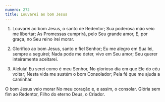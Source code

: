 ```yaml
---
numero: 272
title: Louvarei ao bom Jesus
---
```

1. Louvarei ao bom Jesus, o santo de Redentor;
Sua poderosa mão veio me libertar;
As Promessas cumprirá, pelo Seu grande amor,
E, por graça, no Seu reino irei morar.

2. Glorifico ao bom Jesus, santo e fiel Senhor;
Eu me alegro em Sua lei, sempre a seguirei;
Nada pode me deter, vivo em Seu amor;
Seu querer inteiramente aceitarei.

3. Aleluia! Eu serei como é meu Senhor,
No glorioso dia em que Ele do céu voltar;
Nesta vida me sustém o bom Consolador;
Pela fé que me ajuda a caminhar.

O bom Jesus veio morar
No meu coração e, e assim, o consolar.
Glória sem fim ao Redentor,
Filho do eterno Deus, o Criador.
